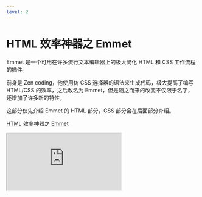 ```yaml
---
level: 2
---
```


# HTML 效率神器之 Emmet

Emmet 是一个可用在许多流行文本编辑器上的极大简化 HTML 和 CSS 工作流程的插件。

前身是 Zen coding，他使用仿 CSS 选择器的语法来生成代码，极大提高了编写 HTML/CSS 的效率，之后改名为 Emmet，但是随之而来的改变不仅限于名字，还增加了许多新的特性。

这部分仅先介绍 Emmet 的 HTML 部分，CSS 部分会在后面部分介绍。

[HTML 效率神器之 Emmet](</assets/files/HTML 事半功倍之 Emmet.pdf>)

<iframe src="https://stackblitz.com/edit/web-platform-v6npb2?ctl=1&embed=1&file=index.html&hideNavigation=1&view=editor" class="w-full h-64"></iframe>